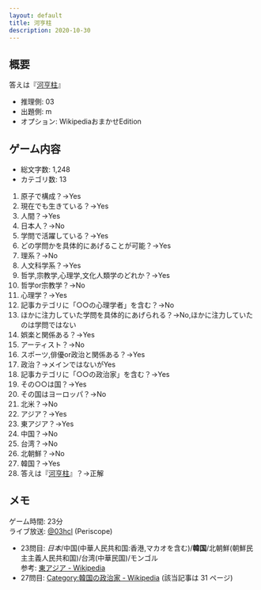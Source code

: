 ```yaml
---
layout: default
title: 河亨柱
description: 2020-10-30
---
```


## 概要

答えは『[河亨柱](https://ja.wikipedia.org/wiki/%E6%B2%B3%E4%BA%A8%E6%9F%B1)』

- 推理側: 03
- 出題側: m
- オプション: WikipediaおまかせEdition

## ゲーム内容

- 総文字数: 1,248
- カテゴリ数: 13

1. 原子で構成？→Yes
2. 現在でも生きている？→Yes
3. 人間？→Yes
4. 日本人？→No
5. 学問で活躍している？→Yes
6. どの学問かを具体的にあげることが可能？→Yes
7. 理系？→No
8. 人文科学系？→Yes
9. 哲学,宗教学,心理学,文化人類学のどれか？→Yes
10. 哲学or宗教学？→No
11. 心理学？→Yes
12. 記事カテゴリに「○○の心理学者」を含む？→No
13. ほかに注力していた学問を具体的にあげられる？→No,ほかに注力していたのは学問ではない
14. 娯楽と関係ある？→Yes
15. アーティスト？→No
16. スポーツ,俳優or政治と関係ある？→Yes
17. 政治？→メインではないがYes
18. 記事カテゴリに「○○の政治家」を含む？→Yes
19. その○○は国？→Yes
20. その国はヨーロッパ？→No
21. 北米？→No
22. アジア？→Yes
23. 東アジア？→Yes
24. 中国？→No
25. 台湾？→No
26. 北朝鮮？→No
27. 韓国？→Yes
28. 答えは『[河亨柱](https://ja.wikipedia.org/wiki/%E6%B2%B3%E4%BA%A8%E6%9F%B1)』？→正解

## メモ

ゲーム時間: 23分  
ライブ放送: [@03hcl](https://www.periscope.tv/03hcl/1ynJOqlgaBEKR) (Periscope)

- 23問目:  *日本*/中国(中華人民共和国:香港,マカオを含む)/**韓国**/北朝鮮(朝鮮民主主義人民共和国)/台湾(中華民国)/モンゴル  
  参考: [東アジア - Wikipedia](https://ja.wikipedia.org/wiki/%E6%9D%B1%E3%82%A2%E3%82%B8%E3%82%A2)
- 27問目: [Category:韓国の政治家 - Wikipedia](https://ja.wikipedia.org/wiki/Category:%E9%9F%93%E5%9B%BD%E3%81%AE%E6%94%BF%E6%B2%BB%E5%AE%B6) (該当記事は 31 ページ)
